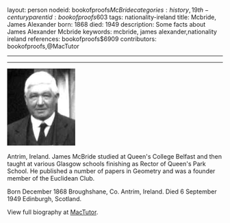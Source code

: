 layout: person
nodeid: bookofproofs$McBride
categories: history,19th-century
parentid: bookofproofs$603
tags: nationality-ireland
title: Mcbride, James Alexander
born: 1868
died: 1949
description: Some facts about James Alexander Mcbride
keywords: mcbride, james alexander,nationality ireland
references: bookofproofs$6909
contributors: bookofproofs,@MacTutor

---


---

![McBride.jpg](https://github.com/bookofproofs/bookofproofs.github.io/blob/main/_sources/_assets/images/portraits/McBride.jpg?raw=true)

Antrim, Ireland. James McBride studied at Queen's College Belfast and then taught at various Glasgow schools finishing as Rector of Queen's Park School. He published a number of papers in Geometry and was a founder member of the Euclidean Club.

Born December 1868 Broughshane, Co. Antrim, Ireland. Died 6 September 1949 Edinburgh, Scotland.


View full biography at [MacTutor](https://mathshistory.st-andrews.ac.uk/Biographies/McBride/).